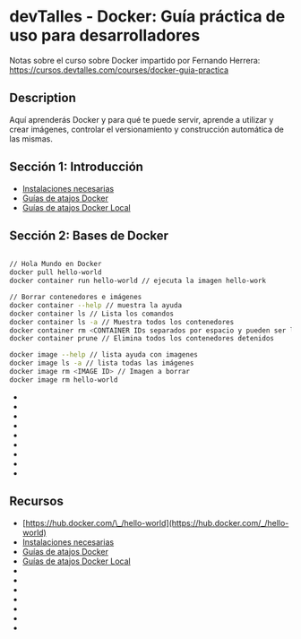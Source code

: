 # devTalles - Docker: Guía práctica de uso para desarrolladores

Notas sobre el curso sobre Docker impartido por Fernando Herrera: https://cursos.devtalles.com/courses/docker-guia-practica

## Description

Aquí aprenderás Docker y para qué te puede servir, aprende a utilizar y crear imágenes, controlar el versionamiento y construcción automática de las mismas.

## Sección 1: Introducción

- [Instalaciones necesarias](https://gist.github.com/Klerith/3f611ff0e5c15b733ac63365ab310a35)
- [Guías de atajos Docker](https://devtalles.com/files/docker-cheat-sheet.pdf)
- [Guías de atajos Docker Local](docs/docker-cheat-sheet.pdf)

## Sección 2: Bases de Docker

```sh

// Hola Mundo en Docker
docker pull hello-world
docker container run hello-world // ejecuta la imagen hello-work

// Borrar contenedores e imágenes
docker container --help // muestra la ayuda
docker container ls // Lista los comandos
docker container ls -a // Muestra todos los contenedores
docker container rm <CONTAINER IDs separados por espacio y pueden ser los primeros 3 caracteres> // Elimina un contenedor
docker container prune // Elimina todos los contenedores detenidos

docker image --help // lista ayuda con imagenes
docker image ls -a // lista todas las imágenes
docker image rm <IMAGE ID> // Imagen a borrar
docker image rm hello-world
```

- []()
- []()
- []()
- []()
- []()
- []()
- []()
- []()
- []()

## Recursos

- [https://hub.docker.com/\_/hello-world](https://hub.docker.com/_/hello-world)
- [Instalaciones necesarias](https://gist.github.com/Klerith/3f611ff0e5c15b733ac63365ab310a35)
- [Guías de atajos Docker](https://devtalles.com/files/docker-cheat-sheet.pdf)
- [Guías de atajos Docker Local](docs/docker-cheat-sheet.pdf)
- []()
- []()
- []()
- []()
- []()
- []()
- []()
